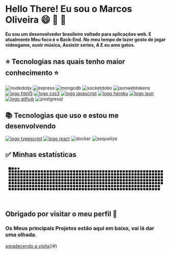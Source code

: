 
# Hello There! Eu sou o Marcos Oliveira :smile: :space_invader: :doughnut:

__Eu sou um desenvolvedor brasileiro voltado para aplicações web. E atualmente Meu foco é o Back-End. No meu tempo de lazer gosto de jogar videogame, ouvir música, Assistir series, A E eu amo gatos.__

## :star: Tecnologias nas quais tenho maior conhecimento :star: ##
![nodedotjs](https://user-images.githubusercontent.com/88260644/167310028-4f56a12e-98ef-4191-9ed1-244da768d47a.svg)
![express](https://user-images.githubusercontent.com/88260644/167310113-8a46903e-afc2-44cc-9d28-2ff1f874ee85.svg)
![mongodb](https://user-images.githubusercontent.com/88260644/167310295-6c438d46-ed49-486a-b4d6-79cf497cd4c9.svg)
![socketdotio](https://user-images.githubusercontent.com/88260644/167310187-4e11f277-6f9c-4469-ae42-44ad16a7f49b.svg)
![jsonwebtokens](https://user-images.githubusercontent.com/88260644/167310355-180548db-3ffc-4c84-a33f-28ba3baccc1f.svg)
[![logo html5](https://img.shields.io/badge/HTML-239120?style=for-the-badge&logo=html5&logoColor=white)](#)
[![logo css3](https://img.shields.io/badge/CSS-239120?&style=for-the-badge&logo=css3&logoColor=white)](#)
[![logo javascript](https://img.shields.io/badge/JavaScript-F7DF1E?style=for-the-badge&logo=javascript&logoColor=black)](#)
[![logo heroku](https://img.shields.io/badge/Heroku-430098?style=for-the-badge&logo=heroku&logoColor=white)](#)
[![logo json](https://img.shields.io/badge/json-5E5C5C?style=for-the-badge&logo=json&logoColor=white)](#)
[![logo github](https://img.shields.io/badge/GitHub-100000?style=for-the-badge&logo=github&logoColor=white)](#)
![postgresql](https://user-images.githubusercontent.com/88260644/167310585-c14df730-bca7-4ad9-a5a4-c22bd387934c.svg)

## :books: Tecnologias que uso e estou me desenvolvendo ##

[![logo typescript](https://img.shields.io/badge/TypeScript-007ACC?style=for-the-badge&logo=typescript&logoColor=white)](#)
[![logo react](https://img.shields.io/badge/React-20232A?style=for-the-badge&logo=react&logoColor=61DAFB)](#)
![docker](https://user-images.githubusercontent.com/88260644/167310639-20ad3ee2-62ad-40d6-b760-26f52ee3e1c1.svg)
![sequelize](https://user-images.githubusercontent.com/88260644/167310650-3511248b-a291-4fef-bb5c-84e89f9b3cd3.svg)

## :white_check_mark: Minhas estatísticas ##

![Snake animation](https://github.com/Marcos-OliveiraVO/Marcos-OliveiraVO/blob/output/github-contribution-grid-snake.svg)
## Obrigado por visitar o meu perfil :wave:

### Os Meus principais Projetos estão aqui em baixo, vai lá dar uma olhada.
[agradecendo a visita](https://user-images.githubusercontent.com/41841454/167220106-fdcd138f-7a91-4dfd-9a94-b5ef671b859c.gif)](#)
